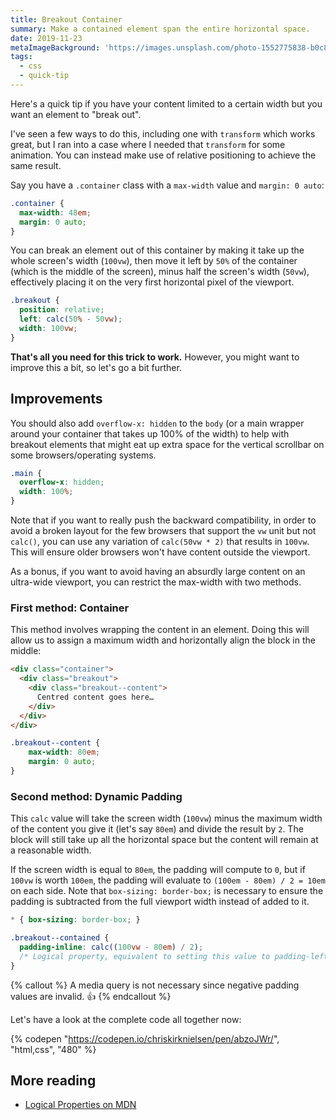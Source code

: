```yaml
---
title: Breakout Container
summary: Make a contained element span the entire horizontal space.
date: 2019-11-23
metaImageBackground: 'https://images.unsplash.com/photo-1552775838-b0c8d3b881fb'
tags:
  - css
  - quick-tip
---
```


Here's a quick tip if you have your content limited to a certain width but you want an element to "break out".

I've seen a few ways to do this, including one with `transform` which works great, but I ran into a case where I needed that `transform` for some animation. You can instead make use of relative positioning to achieve the same result.

Say you have a `.container` class with a `max-width` value and `margin: 0 auto`:

```css
.container {
  max-width: 48em;
  margin: 0 auto;
}
```

You can break an element out of this container by making it take up the whole screen's width (`100vw`), then move it left by `50%` of the container (which is the middle of the screen), minus half the screen's width (`50vw`), effectively placing it on the very first horizontal pixel of the viewport.

```css
.breakout {
  position: relative;
  left: calc(50% - 50vw);
  width: 100vw;
}
```

**That's all you need for this trick to work.** However, you might want to improve this a bit, so let's go a bit further.

## Improvements

You should also add `overflow-x: hidden` to the `body` (or a main wrapper around your container that takes up 100% of the width) to help with breakout elements that might eat up extra space for the vertical scrollbar on some browsers/operating systems.

```css
.main {
  overflow-x: hidden;
  width: 100%;
}
```

Note that if you want to really push the backward compatibility, in order to avoid a broken layout for the few browsers that support the `vw` unit but not `calc()`, you can use any variation of `calc(50vw * 2)` that results in `100vw`. This will ensure older browsers won't have content outside the viewport.

As a bonus, if you want to avoid having an absurdly large content on an ultra-wide viewport, you can restrict the max-width with two methods.

### First method: Container

This method involves wrapping the content in an element. Doing this will allow us to assign a maximum width and horizontally align the block in the middle:

```html
<div class="container">
  <div class="breakout">
    <div class="breakout--content">
      Centred content goes here…
    </div>
  </div>
</div>
```

```css
.breakout--content {
	max-width: 80em;
	margin: 0 auto;
}
```

### Second method: Dynamic Padding

This `calc` value will take the screen width (`100vw`) minus the maximum width of the content you give it (let's say `80em`) and divide the result by `2`. The block will still take up all the horizontal space but the content will remain at a reasonable width.

If the screen width is equal to `80em`, the padding will compute to `0`, but if `100vw` is worth `100em`, the padding will evaluate to `(100em - 80em) / 2 = 10em` on each side. Note that `box-sizing: border-box;` is necessary to ensure the padding is subtracted from the full viewport width instead of added to it.

```css
* { box-sizing: border-box; }

.breakout--contained {
  padding-inline: calc((100vw - 80em) / 2);
  /* Logical property, equivalent to setting this value to padding-left and padding-right in left-to-right contexts */
}
```

{% callout %}
  A media query is not necessary since negative padding values are invalid. 👍
{% endcallout %}

Let's have a look at the complete code all together now:

{% codepen "https://codepen.io/chriskirknielsen/pen/abzoJWr/", "html,css", "480"  %}

## More reading
- [Logical Properties on MDN](https://developer.mozilla.org/en-US/docs/Web/CSS/CSS_Logical_Properties)